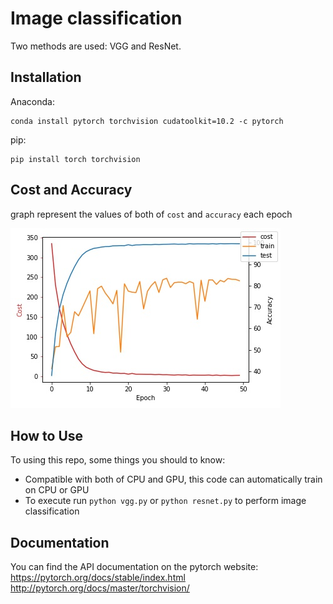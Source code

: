 # Image classification

Two methods are used: VGG and ResNet.

## Installation

Anaconda:

    conda install pytorch torchvision cudatoolkit=10.2 -c pytorch

pip:

    pip install torch torchvision

## Cost and Accuracy 
graph represent the values of both of `cost` and `accuracy` each epoch

![graph](/images/ResNet_CIFAR10.jpg)

## How to Use

To using this repo, some things you should to know:

* Compatible with both of CPU and GPU, this code can automatically train on CPU or GPU
* To execute run  `python vgg.py` or `python resnet.py` to perform image classification

## Documentation

You can find the API documentation on the pytorch website: 
https://pytorch.org/docs/stable/index.html
http://pytorch.org/docs/master/torchvision/